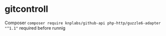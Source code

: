 # gitcontroll
Composer `composer require knplabs/github-api php-http/guzzle6-adapter "^1.1"` required before runnig
